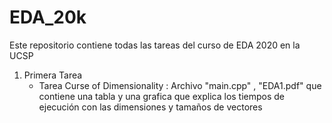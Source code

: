 # EDA_20k
Este repositorio contiene todas las tareas del curso de EDA 2020 en la UCSP
1. Primera Tarea 
   - Tarea Curse of Dimensionality : Archivo "main.cpp" , "EDA1.pdf" que contiene una tabla y una grafica que explica los tiempos de ejecución con las dimensiones y tamaños de vectores
   
